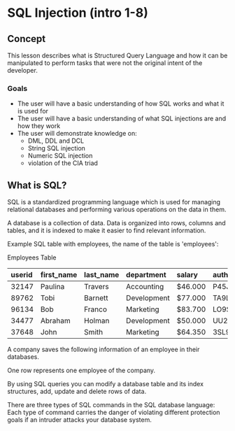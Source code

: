 # SQL Injection (intro 1-8)

## Concept

This lesson describes what is Structured Query Language and how it can be manipulated to perform tasks that were not the original intent of the developer.

### Goals

- The user will have a basic understanding of how SQL works and what it is used for
- The user will have a basic understanding of what SQL injections are and how they work
- The user will demonstrate knowledge on:
  - DML, DDL and DCL
  - String SQL injection
  - Numeric SQL injection
  - violation of the CIA triad

## What is SQL?

SQL is a standardized programming language which is used for managing relational databases and performing various operations on the data in them.

A database is a collection of data. Data is organized into rows, columns and tables, and it is indexed to make it easier to find relevant information.

Example SQL table with employees, the name of the table is 'employees':

Employees Table

| userid | first_name | last_name | department  | salary  | auth_tan |      |
| :----- | :--------- | :-------- | :---------- | :------ | :------- | :--- |
| 32147  | Paulina    | Travers   | Accounting  | $46.000 | P45JSI   |      |
| 89762  | Tobi       | Barnett   | Development | $77.000 | TA9LL1   |      |
| 96134  | Bob        | Franco    | Marketing   | $83.700 | LO9S2V   |      |
| 34477  | Abraham    | Holman    | Development | $50.000 | UU2ALK   |      |
| 37648  | John       | Smith     | Marketing   | $64.350 | 3SL99A   |      |

A company saves the following information of an employee in their databases.

One row represents one employee of the company.

By using SQL queries you can modify a database table and its index structures, add, update and delete rows of data.

There are three types of SQL commands in the SQL database language: Each type of command carries the danger of violating different protection goals if an intruder attacks your database system.